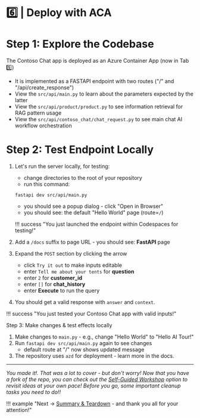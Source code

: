 # 6️⃣ | Deploy with ACA

# Step 1: Explore the Codebase

The Contoso Chat app is deployed as an Azure Container App (now in Tab 5️⃣)

- It is implemented as a FASTAPI endpoint with two routes ("/" and "/api/create_response")
- View the `src/api/main.py` to learn about the parameters expected by the latter
- View the `src/api/product/product.py` to see information retrieval for RAG pattern usage
- View the `src/api/contoso_chat/chat_request.py` to see main chat AI workflow orchestration

# Step 2: Test Endpoint Locally

1. Let's run the server locally, for testing:
    - change directories to the root of your repository
    - run this command:
    ```
    fastapi dev src/api/main.py
    ```
    - you should see a popup dialog - click "Open in Browser"
    - you should see: the default "Hello World" page (route=`/`)

    !!! success "You just launched the endpoint within Codespaces for testing!"

1. Add a `/docs` suffix to page URL - you should see: **FastAPI** page
1. Expand the `POST` section by clicking the arrow
    - click `Try it out` to make inputs editable
    - enter `Tell me about your tents` for **question**
    - enter `2` for **customer_id**
    - enter `[]` for **chat_history**
    - enter **Execute** to run the query
1. You should get a valid response with `answer` and `context`.

!!! success "You just tested your Contoso Chat app with valid inputs!"

Step 3: Make changes & test effects locally
    
1. Make changes to `main.py` - e.g., change "Hello World" to "Hello AI Tour!"
1. Run `fastapi dev src/api/main.py` again to see changes
    - default route at "/" now shows updated message
1. The repository uses `azd` for deployment - learn more in the docs.
    
---

_You made it!. That was a lot to cover - but don't worry! Now that you have a fork of the repo, you can check out the [Self-Guided Workshop](./../02-Self-Guide-Setup/01-setup.md) option to revisit ideas at your own pace! Before you go, some important cleanup tasks you need to do!!_


!!! example "Next → [Summary & Teardown](./../04-Workshop-Wrapup/07-cleanup.md) - and thank you all for your attention!"